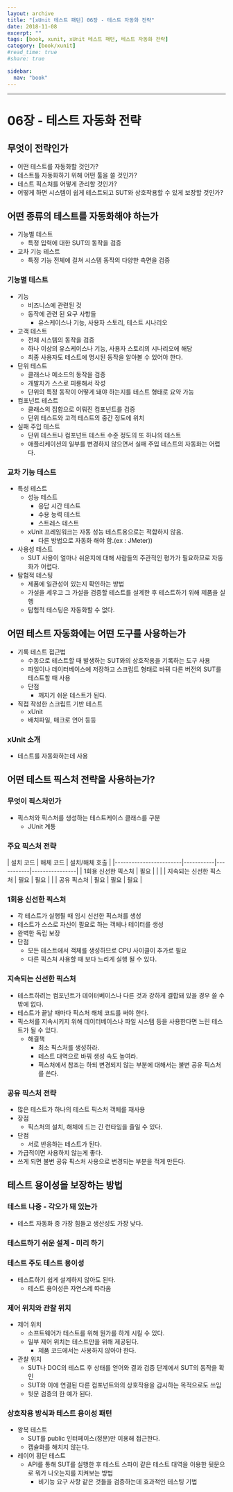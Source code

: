 ```yaml
---
layout: archive
title: "[xUnit 테스트 패턴] 06장 - 테스트 자동화 전략"
date: 2018-11-08
excerpt: ""
tags: [book, xunit, xUnit 테스트 패턴, 테스트 자동화 전략]
category: [book/xunit]
#read_time: true
#share: true

sidebar:
  nav: "book"
---
```


* * *

# 06장 - 테스트 자동화 전략

## 무엇이 전략인가

* 어떤 테스트를 자동화할 것인가?
* 테스트틀 자동화하기 위해 어떤 툴을 쓸 것인가?
* 테스트 픽스처를 어떻게 관리할 것인가?
* 어떻게 하면 시스템이 쉽게 테스트되고 SUT와 상호작용할 수 있게 보장할 것인가?

## 어떤 종류의 테스트를 자동화해야 하는가

* 기능별 테스트
  * 특정 입력에 대한 SUT의 동작을 검증
* 교차 기능 테스트
  * 특정 기능 전체에 걸쳐 시스템 동작의 다양한 측면을 검증

### 기능별 테스트

* 기능  
  * 비즈니스에 관련된 것
  * 동작에 관련 된 요구 사항들
    * 유스케이스나 기능, 사용자 스토리, 테스트 시나리오
* 고객 테스트
  * 전체 시스템의 동작을 검증
  * 하나 이상의 유스케이스나 기능, 사용자 스토리의 시나리오에 해당
  * 최종 사용자도 테스트에 명시된 동작을 알아볼 수 있어야 한다.
* 단위 테스트
  * 클래스나 메소드의 동작을 검증
  * 개발자가 스스로 피룡해서 작성
  * 단위의 특정 동작이 어떻게 돼야 하는지를 테스트 형태로 요약 가능
* 컴포넌트 테스트
  * 클래스의 집합으로 이뤄진 컴포넌트를 검증
  * 단위 테스트와 고객 테스트의 중간 정도에 위치
* 실패 주입 테스트
  * 단위 테스트나 컴포넌트 테스트 수준 정도의 또 하나의 테스트
  * 애플리케이션의 일부를 변경하지 않으면서 실패 주입 테스트의 자동화는 어렵다.

### 교차 기능 테스트

* 특성 테스트
  * 성능 테스트
    * 응답 시간 테스트
    * 수용 능력 테스트
    * 스트레스 테스트
  * xUnit 프레임워크는 자동 성능 테스트용으로는 적합하지 않음.
    * 다른 방법으로 자동화 해야 함.(ex : JMeter))
* 사용성 테스트
  * SUT 사용이 얼마나 쉬운지에 대해 사람들의 주관적인 평가가 필요하므로 자동화가 어렵다.
* 탐험적 테스팅
  * 제품에 일관성이 있는지 확인하는 방법
  * 가설을 세우고 그 가설을 검증할 테스트를 설계한 후 테스트하기 위해 제품을 실행
  * 탐험적 테스팅은 자동화할 수 없다.

## 어떤 테스트 자동화에는 어떤 도구를 사용하는가

* 기록 테스트 접근법
  * 수동으로 테스트할 때 발생하는 SUT와의 상호작용을 기록하는 도구 사용
  * 파일이나 데이터베이스에 저장하고 스크립트 형태로 바꿔 다른 버전의 SUT를 테스트할 때 사용
  * 단점
    * 깨지기 쉬운 테스트가 된다.
* 직접 작성한 스크립트 기반 테스트
  * xUnit
  * 배치파일, 매크로 언어 등등

### xUnit 소개

* 테스트를 자동화하는데 사용

## 어떤 테스트 픽스처 전략을 사용하는가?

### 무엇이 픽스처인가

* 픽스처와 픽스처를 생성하는 테스트케이스 클래스를 구분
  * JUnit 계통

### 주요 픽스처 전략

| 설치 코드 | 해체 코드 | 설치/해체 호출 |
|------------------------|-----------|-----------|----------------|
| 1회용 신선한 픽스처    | 필요      |           |                |
| 지속되는 신선한 픽스처 | 필요      | 필요      |                |
| 공유 픽스처            | 필요      | 필요      | 필요           |

### 1회용 신선한 픽스처

* 각 테스트가 실행될 때 임시 신선한 픽스처를 생성
* 테스트가 스스로 자신이 필요로 하는 객체나 테이터를 생성
* 완벽한 독립 보장
* 단점
  * 모든 테스트에서 객체를 생성하므로 CPU 사이클이 추가로 필요
  * 다른 픽스처 사용할 때 보다 느리게 실행 될 수 있다.

### 지속되는 신선한 픽스처

* 테스트하려는 컴포넌트가 데이터베이스나 다른 것과 강하게 결합돼 있을 경우 쓸 수 밖에 없다.
* 테스트가 끝날 때마다 픽스처 해체 코드를 써야 한다.
* 픽스처를 지속시키지 위해 데이터베이스나 파일 시스템 등을 사용한다면 느린 테스트가 될 수 있다.
  * 해결책
    * 최소 픽스처를 생성하라.
    * 테스트 대역으로 바꿔 생성 속도 높여라.
    * 픽스처에서 참조는 하되 변경되지 않는 부분에 대해서는 불변 공유 픽스처를 쓴다.

### 공유 픽스처 전략

* 많은 테스트가 하나의 테스트 픽스처 객체를 재사용
* 장점
  * 픽스처의 설치, 해체에 드는 긴 런타임을 줄일 수 있다.
* 단점
  * 서로 반응하는 테스트가 된다.
* 가급적이면 사용하지 않는게 좋다.
* 쓰게 되면 불변 공유 픽스처 사용으로 변경되는 부분을 적게 만든다.

## 테스트 용이성을 보장하는 방법

### 테스트 나중 - 각오가 돼 있는가

* 테스트 자동화 중 가장 힘들고 생산성도 가장 낮다.

### 테스트하기 쉬운 설계 - 미리 하기

### 테스트 주도 테스트 용이성

* 테스트하기 쉽게 설계하지 않아도 된다.
  * 테스트 용이성은 자연스레 따라옴

### 제어 위치와 관찰 위치

* 제어 위치
  * 소프트웨어가 테스트를 위해 뭔가를 하게 시킬 수 있다.
  * 일부 제어 위치는 테스트만을 위해 제공된다.
    * 제품 코드에서는 사용하지 않아야 한다.
* 관찰 위치
  * SUT나 DOC의 테스트 후 상태를 얻어와 결과 검증 단계에서 SUT의 동작을 확인
  * SUT와 이에 연결된 다른 컴포넌트와의 상호작용을 감시하는 목적으로도 쓰임
  * 뒷문 검증의 한 예가 된다.

### 상호작용 방식과 테스트 용이성 패턴

* 왕복 테스트
  * SUT를 public 인터페이스(정문)만 이용해 접근한다.
  * 캡슐화를 해치지 않는다.
* 레이어 횡단 테스트
  * API를 통해 SUT를 실행한 후 테스트 스파이 같은 테스트 대역을 이용한 뒷문으로 뭐가 나오는지를 지켜보는 방법
    * 비기능 요구 사항 같은 것들을 검증하는데 효과적인 테스팅 기법